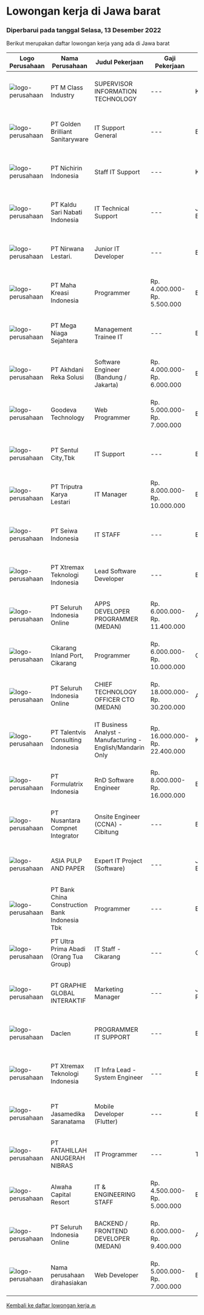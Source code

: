 
  # Lowongan kerja di Jawa barat

  ### Diperbarui pada tanggal Selasa, 13 Desember 2022

  Berikut merupakan daftar lowongan kerja yang ada di Jawa barat

  |Logo Perusahaan | Nama Perusahaan | Judul Pekerjaan | Gaji Pekerjaan | Lokasi | Deskripsi | Tanggal diunggah | Pranala |
  | -------------- | --------------- | --------------- | --------- | --------- | -------------- | ------- | ----------- |
  |![logo-perusahaan](https://image-service-cdn.seek.com.au/14d4e961325bae19f42aaba11cea5f382d6da5e8/ee4dce1061f3f616224767ad58cb2fc751b8d2dc)|PT M Class Industry|SUPERVISOR INFORMATION TECHNOLOGY|---|Karawang|Supervisor IT bertanggung jawab untuk : Merancang dan mengimplementasikan program sesuai kebutuhan perusahaan Memastikan semua perangkat keras,...|Senin, 12 Desember 2022|https://www.jobstreet.co.id/id/job/supervisor-information-technology-4140051?token=0~b389465d-c040-4ea9-a732-0decc7551e5b&sectionRank=1&jobId=jobstreet-id-job-4140051|
|![logo-perusahaan](https://image-service-cdn.seek.com.au/7be7de108c3cf57cc66f77ccf23eda422fef6407/ee4dce1061f3f616224767ad58cb2fc751b8d2dc)|PT Golden Brilliant Sanitaryware|IT Support General|---|Bekasi|POSISI URGENT.Spesifikasi : Pendidikan minimal S1 komputer Teknik/Sistem Informasi. Minimal 2 Tahun berpengalaman sebagai IT Support General Bersedia...|Senin, 12 Desember 2022|https://www.jobstreet.co.id/id/job/it-support-general-4140975?token=0~b389465d-c040-4ea9-a732-0decc7551e5b&sectionRank=2&jobId=jobstreet-id-job-4140975|
|![logo-perusahaan](https://image-service-cdn.seek.com.au/7e3793c5d88ecebdf355f1d539ee7aa2295f7487/ee4dce1061f3f616224767ad58cb2fc751b8d2dc)|PT Nichirin Indonesia|Staff IT Support|---|Karawang|Persyaratan Umum: Kandidat harus memiliki setidaknya Gelar Sarjana di Teknik (Komputer/Telekomunikasi), Ilmu Komputer/Teknologi Informasi,...|Senin, 12 Desember 2022|https://www.jobstreet.co.id/id/job/staff-it-support-4139707?token=0~b389465d-c040-4ea9-a732-0decc7551e5b&sectionRank=3&jobId=jobstreet-id-job-4139707|
|![logo-perusahaan](https://image-service-cdn.seek.com.au/23f2d17bc5522228e566ed9d934b9913b8cbde08/ee4dce1061f3f616224767ad58cb2fc751b8d2dc)|PT Kaldu Sari Nabati Indonesia|IT Technical Support|---|Jawa Barat|Job Description: Carry out information and communication technology infrastructure support activities to support the company's business needs....|Minggu, 11 Desember 2022|https://www.jobstreet.co.id/id/job/it-technical-support-4139514?token=0~b389465d-c040-4ea9-a732-0decc7551e5b&sectionRank=4&jobId=jobstreet-id-job-4139514|
|![logo-perusahaan](https://image-service-cdn.seek.com.au/badd1bc982aff030295687874c7789d7852f1abb/ee4dce1061f3f616224767ad58cb2fc751b8d2dc)|PT Nirwana Lestari.|Junior IT Developer|---|Bekasi|Job Description :- Develop new features.- Building reusable codes for future use.- Deliver reliable software through continuous testing, in-depth code...|Senin, 12 Desember 2022|https://www.jobstreet.co.id/id/job/junior-it-developer-4140996?token=0~b389465d-c040-4ea9-a732-0decc7551e5b&sectionRank=5&jobId=jobstreet-id-job-4140996|
|![logo-perusahaan](https://image-service-cdn.seek.com.au/5055440ba9ed006efa7084b3e51d3175bb17a5b2/ee4dce1061f3f616224767ad58cb2fc751b8d2dc)|PT Maha Kreasi Indonesia|Programmer|Rp. 4.000.000-Rp. 5.500.000|Bandung|Job Requirements :Pendidikan minimal D3 KomputerMemiliki pengalaman minimal 1-2 tahun dan berpengalaman dalam membuat game dan web...|Senin, 12 Desember 2022|https://www.jobstreet.co.id/id/job/programmer-4140350?token=0~b389465d-c040-4ea9-a732-0decc7551e5b&sectionRank=6&jobId=jobstreet-id-job-4140350|
|![logo-perusahaan](https://image-service-cdn.seek.com.au/2fe7213d040973afae4b490471abcfbe148c0c5b/ee4dce1061f3f616224767ad58cb2fc751b8d2dc)|PT Mega Niaga Sejahtera|Management Trainee IT|---|Bogor|Persyaratan: Pendidikan minimal S1 Teknik Informatika, Sistem Informasi, Sistem Komputer atau pendidikan lain yang relevan Pengalaman minimal 1 tahun...|Sabtu, 10 Desember 2022|https://www.jobstreet.co.id/id/job/management-trainee-it-4139348?token=0~b389465d-c040-4ea9-a732-0decc7551e5b&sectionRank=7&jobId=jobstreet-id-job-4139348|
|![logo-perusahaan](https://image-service-cdn.seek.com.au/6e8788e55b83d22af1022fe3067e73fdcb032b02/ee4dce1061f3f616224767ad58cb2fc751b8d2dc)|PT Akhdani Reka Solusi|Software Engineer (Bandung / Jakarta)|Rp. 4.000.000-Rp. 6.000.000|Bandung|Keuntungan Junior level / fresh grad sedang cari pengalaman? Tempat kerja yang mendidik team atas kerja keras dan kreativitas? dan bisa WFH? then,...|Senin, 12 Desember 2022|https://www.jobstreet.co.id/id/job/software-engineer-bandung-jakarta-4140081?token=0~b389465d-c040-4ea9-a732-0decc7551e5b&sectionRank=8&jobId=jobstreet-id-job-4140081|
|![logo-perusahaan](https://image-service-cdn.seek.com.au/decd11820382ab1b7762fe26809165c0c5a9a81b/ee4dce1061f3f616224767ad58cb2fc751b8d2dc)|Goodeva Technology|Web Programmer|Rp. 5.000.000-Rp. 7.000.000|Bekasi|Job descriptions:1. Duduk-duduk Ngoding2. Fullstack web Programmer3. Programmer Laravel4. Memahami javascript/CSS/codelginter/html/mysql5. Memahami...|Selasa, 13 Desember 2022|https://www.jobstreet.co.id/id/job/web-programmer-4141516?token=0~b389465d-c040-4ea9-a732-0decc7551e5b&sectionRank=9&jobId=jobstreet-id-job-4141516|
|![logo-perusahaan](https://image-service-cdn.seek.com.au/2342de4fc2638e97ed0dab70f334fd4a6f9c21a9/ee4dce1061f3f616224767ad58cb2fc751b8d2dc)|PT Sentul City,Tbk|IT Support|---|Bogor|Deskripsi Pekerjaan1. Melakukan instalasi, konfigurasi dan pendataan hardware, operating system dan aplikasi.2. Melakukan troubleshooting hardware dan...|Kamis, 08 Desember 2022|https://www.jobstreet.co.id/id/job/it-support-4137423?token=0~b389465d-c040-4ea9-a732-0decc7551e5b&sectionRank=10&jobId=jobstreet-id-job-4137423|
|![logo-perusahaan](https://image-service-cdn.seek.com.au/2dc4893e5bb93f1e27332e862f9f70fc0c727047/ee4dce1061f3f616224767ad58cb2fc751b8d2dc)|PT Triputra Karya Lestari|IT Manager|Rp. 8.000.000-Rp. 10.000.000|Bandung|Job Description :• Melakukan analisa, memahami systems process dan business requirements, dan planning desain terhadap aplikasi dan sistem...|Jumat, 09 Desember 2022|https://www.jobstreet.co.id/id/job/it-manager-4138241?token=0~b389465d-c040-4ea9-a732-0decc7551e5b&sectionRank=11&jobId=jobstreet-id-job-4138241|
|![logo-perusahaan](https://image-service-cdn.seek.com.au/0e109b3a69e6548be7670bd971cdfed68314f11b/ee4dce1061f3f616224767ad58cb2fc751b8d2dc)|PT Seiwa Indonesia|IT STAFF|---|Bekasi|Job Descriptions: Master a programming language Master SQL server, MYSQL server, PostgreSQL database Understanding of Python dan Odoo system is a plus...|Rabu, 07 Desember 2022|https://www.jobstreet.co.id/id/job/it-staff-4134711?token=0~b389465d-c040-4ea9-a732-0decc7551e5b&sectionRank=12&jobId=jobstreet-id-job-4134711|
|![logo-perusahaan](https://image-service-cdn.seek.com.au/0357f339321d1efc2b1f07da3ec4bc51c2b990da/ee4dce1061f3f616224767ad58cb2fc751b8d2dc)|PT Xtremax Teknologi Indonesia|Lead Software Developer|---|Bandung|Xtremax values developers with raw instincts in programming and the determination to scale Alpine mountains, not hike small hills. We look for talents...|Senin, 12 Desember 2022|https://www.jobstreet.co.id/id/job/lead-software-developer-4139935?token=0~b389465d-c040-4ea9-a732-0decc7551e5b&sectionRank=13&jobId=jobstreet-id-job-4139935|
|![logo-perusahaan](https://image-service-cdn.seek.com.au/c768f0670f8f8212da7de609b6af9d0b2e5134cc/ee4dce1061f3f616224767ad58cb2fc751b8d2dc)|PT Seluruh Indonesia Online|APPS DEVELOPER PROGRAMMER (MEDAN)|Rp. 6.000.000-Rp. 11.400.000|Aceh|Semua programmer boleh melamar termasuk junior dan seniorBack End Engineer / front end1. Memiliki pengalaman dalam membangun RESTful APIs2. Menguasai...|Sabtu, 10 Desember 2022|https://www.jobstreet.co.id/id/job/apps-developer-programmer-medan-4127213?token=0~b389465d-c040-4ea9-a732-0decc7551e5b&sectionRank=14&jobId=jobstreet-id-job-4127213|
|![logo-perusahaan](https://image-service-cdn.seek.com.au/fb98488f4fa457d507dc219e05570db041f63fe2/ee4dce1061f3f616224767ad58cb2fc751b8d2dc)|Cikarang Inland Port, Cikarang|Programmer|Rp. 6.000.000-Rp. 10.000.000|Cikarang|Responsible to develop and maintain application Make a web-based and mobile application Ensure the application is running optimaly Requirement : At...|Senin, 12 Desember 2022|https://www.jobstreet.co.id/id/job/programmer-4139827?token=0~b389465d-c040-4ea9-a732-0decc7551e5b&sectionRank=15&jobId=jobstreet-id-job-4139827|
|![logo-perusahaan](https://image-service-cdn.seek.com.au/c768f0670f8f8212da7de609b6af9d0b2e5134cc/ee4dce1061f3f616224767ad58cb2fc751b8d2dc)|PT Seluruh Indonesia Online|CHIEF TECHNOLOGY OFFICER CTO (MEDAN)|Rp. 18.000.000-Rp. 30.200.000|Aceh|Memiliki pengalaman leadership sebagai Manager sebelumnya.Back End Engineer1. Memiliki pengalaman dalam membangun RESTful APIs2. Menguasai bahasa...|Kamis, 08 Desember 2022|https://www.jobstreet.co.id/id/job/chief-technology-officer-cto-medan-4123979?token=0~b389465d-c040-4ea9-a732-0decc7551e5b&sectionRank=16&jobId=jobstreet-id-job-4123979|
|![logo-perusahaan](https://i.ibb.co/sqvTCh9/112815900-stock-vector-no-image-available-icon-flat-vector.webp)|PT Talentvis Consulting Indonesia|IT Business Analyst - Manufacturing - English/Mandarin Only|Rp. 16.000.000-Rp. 22.400.000|Karawang|PT. Sany Indonesia MachineryLooking for IT business analyst (IT BA) experienced in Manufacturing execution systems, Manufacturing processes and...|Jumat, 09 Desember 2022|https://www.jobstreet.co.id/id/job/it-business-analyst-manufacturing-english-mandarin-only-4139003?token=0~b389465d-c040-4ea9-a732-0decc7551e5b&sectionRank=17&jobId=jobstreet-id-job-4139003|
|![logo-perusahaan](https://image-service-cdn.seek.com.au/e68aac730da390a16ce750d09b06eaca69364b55/ee4dce1061f3f616224767ad58cb2fc751b8d2dc)|PT Formulatrix Indonesia|RnD Software Engineer|Rp. 8.000.000-Rp. 16.000.000|Bandung|Responsibilities:  Design, develop, and improve robotic systems software from the ground up. Use research and development skills to create prototypes...|Senin, 12 Desember 2022|https://www.jobstreet.co.id/id/job/rnd-software-engineer-4140295?token=0~b389465d-c040-4ea9-a732-0decc7551e5b&sectionRank=18&jobId=jobstreet-id-job-4140295|
|![logo-perusahaan](https://image-service-cdn.seek.com.au/faf1379cb2f8ff5c87162dc20c60c0d2f63dba1c/ee4dce1061f3f616224767ad58cb2fc751b8d2dc)|PT Nusantara Compnet Integrator|Onsite Engineer (CCNA) - Cibitung|---|Bekasi|Job Descriptions : Analyze customer needs Provide solutions and give recommendations to the customer according to their needs Preventive and...|Minggu, 11 Desember 2022|https://www.jobstreet.co.id/id/job/onsite-engineer-ccna-cibitung-4129526?token=0~b389465d-c040-4ea9-a732-0decc7551e5b&sectionRank=19&jobId=jobstreet-id-job-4129526|
|![logo-perusahaan](https://image-service-cdn.seek.com.au/36a2feaca71ed37bd63769225373ce9c5cab5eea/ee4dce1061f3f616224767ad58cb2fc751b8d2dc)|ASIA PULP AND PAPER|Expert IT Project (Software)|---|Jawa Barat|Job Responsibilities: Supporting the technical design process by participating in the analysis of business requirements Determine process...|Jumat, 09 Desember 2022|https://www.jobstreet.co.id/id/job/expert-it-project-software-4139168?token=0~b389465d-c040-4ea9-a732-0decc7551e5b&sectionRank=20&jobId=jobstreet-id-job-4139168|
|![logo-perusahaan](https://image-service-cdn.seek.com.au/cb5350182c15bcfc86a09a4682f1cdc1250cce20/ee4dce1061f3f616224767ad58cb2fc751b8d2dc)|PT Bank China Construction Bank Indonesia Tbk|Programmer|---|Bandung|Requirements : Bachelor degree in Information Technology / Computer Science / Informatics Previous software development experience is preferred,...|Sabtu, 10 Desember 2022|https://www.jobstreet.co.id/id/job/programmer-4139063?token=0~b389465d-c040-4ea9-a732-0decc7551e5b&sectionRank=21&jobId=jobstreet-id-job-4139063|
|![logo-perusahaan](https://image-service-cdn.seek.com.au/706becb096bdb694dca9029ec65d9363a01fefd4/ee4dce1061f3f616224767ad58cb2fc751b8d2dc)|PT Ultra Prima Abadi (Orang Tua Group)|IT Staff - Cikarang|---|Cikarang|Yang Akan Anda Lakukan : Melakukan trouble shoot terhadap perangkat IT / Komputer. Melakukan pengembangan terhadap networking. Mengerti konsep...|Rabu, 07 Desember 2022|https://www.jobstreet.co.id/id/job/it-staff-cikarang-4134968?token=0~b389465d-c040-4ea9-a732-0decc7551e5b&sectionRank=22&jobId=jobstreet-id-job-4134968|
|![logo-perusahaan](https://image-service-cdn.seek.com.au/f9a751ea24d68e4658d0eb7882e2db58a9b95cb0/ee4dce1061f3f616224767ad58cb2fc751b8d2dc)|PT GRAPHIE GLOBAL INTERAKTIF|Marketing Manager|---|Jakarta Raya|Kualifikasi Digital: Mengerti Google Ads. Mengerti Facebook Ads dan Instagram Ads. Mengerti dan Memahami Cara Kerja SEO dan Algoritmanya Pernah...|Sabtu, 10 Desember 2022|https://www.jobstreet.co.id/id/job/marketing-manager-4127193?token=0~b389465d-c040-4ea9-a732-0decc7551e5b&sectionRank=23&jobId=jobstreet-id-job-4127193|
|![logo-perusahaan](https://i.ibb.co/sqvTCh9/112815900-stock-vector-no-image-available-icon-flat-vector.webp)|Daclen|PROGRAMMER IT SUPPORT|---|Bandung|Mengelola, memonitor dan memastikan seluruh domain dan website dan aplikasi yang dimiliki perusahaan dapat diakses dan digunakan dengan baik Melakukan...|Senin, 12 Desember 2022|https://www.jobstreet.co.id/id/job/programmer-it-support-4139735?token=0~b389465d-c040-4ea9-a732-0decc7551e5b&sectionRank=24&jobId=jobstreet-id-job-4139735|
|![logo-perusahaan](https://image-service-cdn.seek.com.au/ce74a79d8ea261e54cdae65dc8035221535675cf/ee4dce1061f3f616224767ad58cb2fc751b8d2dc)|PT Xtremax Teknologi Indonesia|IT Infra Lead - System Engineer|---|Bandung|This position is suitable for those who yearn to thrive and enjoy analyzing and solving complex problems. If you get that warm, fuzzy feeling in your...|Sabtu, 10 Desember 2022|https://www.jobstreet.co.id/id/job/it-infra-lead-system-engineer-4127306?token=0~b389465d-c040-4ea9-a732-0decc7551e5b&sectionRank=25&jobId=jobstreet-id-job-4127306|
|![logo-perusahaan](https://image-service-cdn.seek.com.au/7cdc071d90abd96b4cf7706a1694f0662aa509a1/ee4dce1061f3f616224767ad58cb2fc751b8d2dc)|PT Jasamedika Saranatama|Mobile Developer (Flutter)|---|Bandung|Qualifications: Pendidikan min. D3 (Teknik Informatika / System Informatika / Management Informatika / Sistem Informasi) Memiliki inisiatif tinggi,...|Minggu, 11 Desember 2022|https://www.jobstreet.co.id/id/job/mobile-developer-flutter-4129727?token=0~b389465d-c040-4ea9-a732-0decc7551e5b&sectionRank=26&jobId=jobstreet-id-job-4129727|
|![logo-perusahaan](https://image-service-cdn.seek.com.au/ae94e3b41632c59bb558255047fa50596172df4b/ee4dce1061f3f616224767ad58cb2fc751b8d2dc)|PT FATAHILLAH ANUGERAH NIBRAS|IT Programmer|---|Tangerang|Requirement: Possessed at least Bachelor Degree of Information Technology Have at least 2 years experience as Programmer Have experience in developing...|Jumat, 09 Desember 2022|https://www.jobstreet.co.id/id/job/it-programmer-4118636?token=0~b389465d-c040-4ea9-a732-0decc7551e5b&sectionRank=27&jobId=jobstreet-id-job-4118636|
|![logo-perusahaan](https://i.ibb.co/sqvTCh9/112815900-stock-vector-no-image-available-icon-flat-vector.webp)|Alwaha Capital Resort|IT & ENGINEERING STAFF|Rp. 4.500.000-Rp. 5.000.000|Bogor|Melakukan pengolahan data Melakukan maintenance dan menangani troubleshooting hardware/software ( PC, Networking, Server ) Melakukan instalasi dan...|Selasa, 06 Desember 2022|https://www.jobstreet.co.id/id/job/it-engineering-staff-4133332?token=0~b389465d-c040-4ea9-a732-0decc7551e5b&sectionRank=28&jobId=jobstreet-id-job-4133332|
|![logo-perusahaan](https://image-service-cdn.seek.com.au/c768f0670f8f8212da7de609b6af9d0b2e5134cc/ee4dce1061f3f616224767ad58cb2fc751b8d2dc)|PT Seluruh Indonesia Online|BACKEND / FRONTEND DEVELOPER (MEDAN)|Rp. 6.000.000-Rp. 9.400.000|Aceh|Memiliki pengalaman leadership sebagai Manager sebelumnya.Back End Engineer1. Memiliki pengalaman dalam membangun RESTful APIs2. Menguasai bahasa...|Sabtu, 10 Desember 2022|https://www.jobstreet.co.id/id/job/backend-frontend-developer-medan-4139192?token=0~b389465d-c040-4ea9-a732-0decc7551e5b&sectionRank=29&jobId=jobstreet-id-job-4139192|
|![logo-perusahaan](https://i.ibb.co/sqvTCh9/112815900-stock-vector-no-image-available-icon-flat-vector.webp)|Nama perusahaan dirahasiakan|Web Developer|Rp. 5.000.000-Rp. 7.000.000|Bandung|Requirements At least 2 Year(s) of working experience in the related field is required for this position. Required Skill(s): PHP, Laravel, Code...|Jumat, 09 Desember 2022|https://www.jobstreet.co.id/id/job/web-developer-4127197?token=0~b389465d-c040-4ea9-a732-0decc7551e5b&sectionRank=30&jobId=jobstreet-id-job-4127197|


  [Kembali ke daftar lowongan kerja 🔙](../README.md#daftar-lowongan-kerja)
  